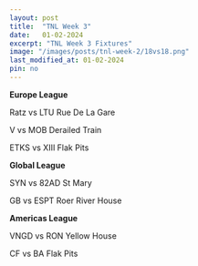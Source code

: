 ```yaml
---
layout: post
title:  "TNL Week 3"
date:   01-02-2024
excerpt: "TNL Week 3 Fixtures"
image: "/images/posts/tnl-week-2/18vs18.png"
last_modified_at: 01-02-2024
pin: no
---
```


**Europe League**

Ratz vs LTU
Rue De La Gare

V vs MOB
Derailed Train

ETKS vs XIII
Flak Pits

**Global League**

SYN vs 82AD
St Mary

GB vs ESPT
Roer River House

**Americas League**

VNGD vs RON
Yellow House

CF vs BA
Flak Pits


